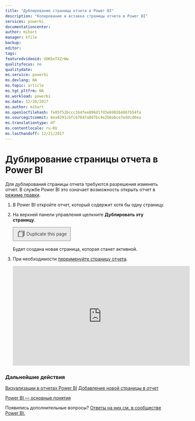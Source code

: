 ```yaml
---
title: "Дублирование страницы отчета в Power BI"
description: "Копирование и вставка страницы отчета в Power BI"
services: powerbi
documentationcenter: 
author: mihart
manager: kfile
backup: 
editor: 
tags: 
featuredvideoid: UOKbxTXZrWw
qualityfocus: no
qualitydate: 
ms.service: powerbi
ms.devlang: NA
ms.topic: article
ms.tgt_pltfrm: NA
ms.workload: powerbi
ms.date: 12/20/2017
ms.author: mihart
ms.openlocfilehash: fe85f52bccc164fee896d1fd3e690264867b54fa
ms.sourcegitcommit: 6ea8291cbfcb7847a8d7bc4e2b6abce7eddcd0ea
ms.translationtype: HT
ms.contentlocale: ru-RU
ms.lasthandoff: 12/21/2017
---
```

# <a name="duplicate-a-report-page-in-power-bi"></a>Дублирование страницы отчета в Power BI
Для дублирования страницы отчета требуются разрешения изменять отчет. В службе Power BI это означает возможность открыть отчет в [режиме правки](service-reading-view-and-editing-view.md). 


1. В Power BI откройте отчет, который содержит хотя бы одну страницу. 

2. На верхней панели управления щелкните **Дублировать эту страницу**.
   
   ![](media/power-bi-report-copy-paste-page/pbi_duplicate_new.png)
   
   Будет создана новая страница, которая станет активной.
3. При необходимости [переименуйте страницу отчета](service-rename.md).
   
   <iframe width="560" height="315" src="https://www.youtube.com/embed/UOKbxTXZrWw?list=PL1N57mwBHtN0JFoKSR0n-tBkUJHeMP2cP" frameborder="0" allowfullscreen></iframe>

### <a name="next-steps"></a>Дальнейшие действия
[Визуализации в отчетах Power BI](power-bi-report-visualizations.md)
[Добавление новой страницы в отчет](power-bi-report-add-page.md) 

[Power BI — основные понятия](service-basic-concepts.md) 

Появились дополнительные вопросы? [Ответы на них см. в сообществе Power BI.](http://community.powerbi.com/)

